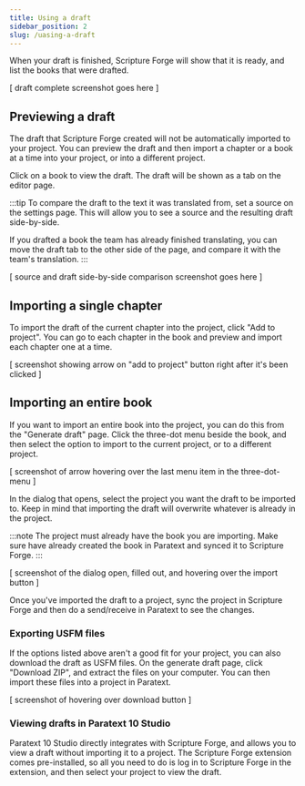```yaml
---
title: Using a draft
sidebar_position: 2
slug: /uasing-a-draft
---
```


When your draft is finished, Scripture Forge will show that it is ready, and list the books that were drafted.

[ draft complete screenshot goes here ]

## Previewing a draft

The draft that Scripture Forge created will not be automatically imported to your project. You can preview the draft and then import a chapter or a book at a time into your project, or into a different project.

Click on a book to view the draft. The draft will be shown as a tab on the editor page.

:::tip
To compare the draft to the text it was translated from, set a source on the settings page. This will allow you to see a source and the resulting draft side-by-side.

If you drafted a book the team has already finished translating, you can move the draft tab to the other side of the page, and compare it with the team's translation.
:::

[ source and draft side-by-side comparison screenshot goes here ]

## Importing a single chapter

To import the draft of the current chapter into the project, click "Add to project". You can go to each chapter in the book and preview and import each chapter one at a time.

[ screenshot showing arrow on "add to project" button right after it's been clicked ]

## Importing an entire book

If you want to import an entire book into the project, you can do this from the "Generate draft" page. Click the three-dot menu beside the book, and then select the option to import to the current project, or to a different project.

[ screenshot of arrow hovering over the last menu item in the three-dot-menu ]

In the dialog that opens, select the project you want the draft to be imported to. Keep in mind that importing the draft will overwrite whatever is already in the project.

:::note
The project must already have the book you are importing. Make sure have already created the book in Paratext and synced it to Scripture Forge.
:::

[ screenshot of the dialog open, filled out, and hovering over the import button ]

Once you've imported the draft to a project, sync the project in Scripture Forge and then do a send/receive in Paratext to see the changes.

### Exporting USFM files

If the options listed above aren't a good fit for your project, you can also download the draft as USFM files. On the generate draft page, click "Download ZIP", and extract the files on your computer. You can then import these files into a project in Paratext.

[ screenshot of hovering over download button ]

### Viewing drafts in Paratext 10 Studio

Paratext 10 Studio directly integrates with Scripture Forge, and allows you to view a draft without importing it to a project. The Scripture Forge extension comes pre-installed, so all you need to do is log in to Scripture Forge in the extension, and then select your project to view the draft.